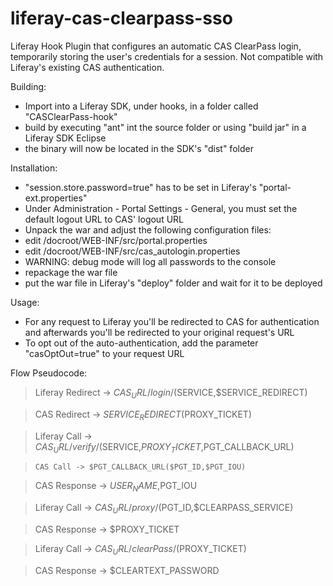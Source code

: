 # liferay-cas-clearpass-sso

Liferay Hook Plugin that configures an automatic CAS ClearPass login, temporarily storing the user's credentials for a session.
Not compatible with Liferay's existing CAS authentication.

Building:
* Import into a Liferay SDK, under hooks, in a folder called "CASClearPass-hook"
* build by executing "ant" int the source folder or using "build jar" in a Liferay SDK Eclipse
* the binary will now be located in the SDK's "dist" folder

Installation:
* "session.store.password=true" has to be set in Liferay's "portal-ext.properties"
* Under Administration - Portal Settings - General, you must set the default logout URL to CAS' logout URL
* Unpack the war and adjust the following configuration files:
* edit /docroot/WEB-INF/src/portal.properties
* edit /docroot/WEB-INF/src/cas_autologin.properties
* WARNING: debug mode will log all passwords to the console
* repackage the war file
* put the war file in Liferay's "deploy" folder and wait for it to be deployed

Usage:
* For any request to Liferay you'll be redirected to CAS for authentication and afterwards you'll be redirected to your original request's URL
* To opt out of the auto-authentication, add the parameter "casOptOut=true" to your request URL


Flow Pseudocode:
> Liferay Redirect -> $CAS_URL/login/($SERVICE,$SERVICE_REDIRECT)

> CAS Redirect -> $SERVICE_REDIRECT($PROXY_TICKET)

> Liferay Call -> $CAS_URL/verify/($SERVICE,$PROXY_TICKET,$PGT_CALLBACK_URL)

>     CAS Call -> $PGT_CALLBACK_URL($PGT_ID,$PGT_IOU)

> CAS Response -> $USER_NAME,$PGT_IOU

> Liferay Call -> $CAS_URL/proxy/($PGT_ID,$CLEARPASS_SERVICE)

> CAS Response -> $PROXY_TICKET

> Liferay Call -> $CAS_URL/clearPass/($PROXY_TICKET)

> CAS Response -> $CLEARTEXT_PASSWORD